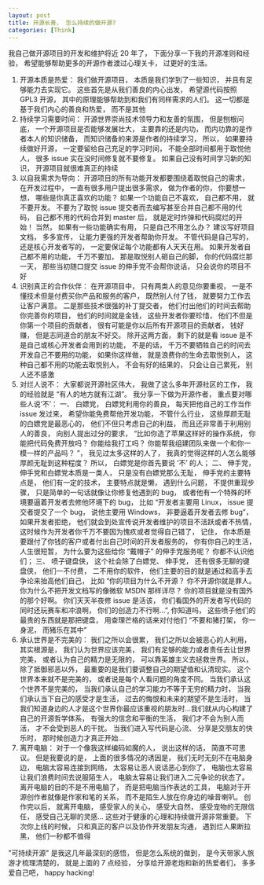 ```yaml
---
layout: post
title: 开源长青， 怎么持续的做开源?
categories: [Think]
---
```


我自己做开源项目的开发和维护将近 20 年了， 下面分享一下我的开源准则和经验， 希望能够帮助更多的开源作者渡过心理关卡， 过更好的生活。

1. 开源本质是热爱： 我们做开源项目， 本质是我们学到了一些知识， 并且有足够能力去实现它。 这些首先是从我们善良的内心出发， 希望源代码按照 GPL3 开源， 其中的原理能够帮助到和我们有同样需求的人们。 这一切都是基于我们内心的善良和热爱， 而不是其他
2. 持续学习需要时间： 开源世界崇尚技术领导力和友善的氛围， 但是刨根问底， 一个开源项目是否能够发展壮大， 主要靠的还是内功， 而内功靠的是作者本人的知识储备， 而知识储备的来源是作者的持续学习， 所以， 如果要持续做好开源， 一定要留给自己充足的学习时间， 不能全部时间都用于取悦他人， 很多 issue 实在没时间修复就不要修复。 如果自己没有时间学习新的知识， 开源项目就很难真正的持续
3. 以自我需求为导向： 开源项目的所有功能开发都要围绕着取悦自己的需求， 在开发过程中， 一直有很多用户提出很多需求， 做为作者的你， 你要想一想， 哪些是你真正喜欢的功能？ 如果一个功能自己不喜欢， 自己都不用， 就不要开发。 不要为了取悦 issue 提交者而去编写甚至合并自己都不用的代码， 自己都不用的代码合并到 master 后， 就是定时炸弹和代码腐烂的开始！ 当然， 如果有一些功能确实有用， 只是自己不用怎么办？ 建议写好项目文档， 多多宣传， 让能力更强的开发者帮助你开发。 不管代码是自己写的， 还是核心开发者写的， 一定要保证每个功能都有人天天在用。 如果开发者自己都不用的功能， 千万不要加， 那是取悦别人砸自己的脚， 你的代码腐烂那一天， 那些当初随口提交 issue 的伸手党不会帮你说话， 只会说你的项目不好
4. 识别真正的合作伙伴： 在开源项目中， 只有两类人的意见你要重视， 一是不懂技术但是付费买你产品和服务的客户， 既然别人付了钱， 就要努力工作去让客户满意。 二是那些技术很强的补丁提交者， 他们付出他们的时间去帮助你完善你的项目， 他们的时间就是金钱， 这些开发者你要珍惜， 他们不但是你第一个项目的贡献者， 很有可能是你以后所有开源项目的贡献者， 钱好赚， 但是志同道合的朋友不好交。 除开这两方面， 剩下的就是看 issue 是不是自己或核心开发者会用到的功能， 不是的话， 千万不要牺牲自己的时间去开发自己不要用的功能， 如果你这样做， 就是浪费你的生命去取悦别人， 这种自己都不用的功能去取悦别人， 不会有好的结果的， 只会让自己累死， 别人还不感激
5. 对烂人说不： 大家都说开源社区伟大， 我做了这么多年开源社区的工作， 我的经验就是 “有人的地方就有江湖”。 我分享一下做为开源作者， 重点要对哪些人说‘不’： 一、 白嫖党， 白嫖党利用你的善良， 每天把他自己的工作当作 issue 发过来， 希望你能免费帮他开发功能， 不管什么行业， 这些厚颜无耻的白嫖党是最恶心的， 他们不但只考虑自己的利益， 而且还非常善于利用别人的善良， 向别人提出过分的要求， “比如你造了苹果这样好的操作系统， 你能把代码免费开放吗？ 你能给我打工吗？ 你能帮我组建团队来做一个和你一模一样的产品吗？ ”， 我见过太多这样的人了， 我真的觉得这样的人怎么能够厚颜无耻到这种程度？ 所以， 白嫖党是你首先要说 ‘不’ 的人； 二、 伸手党， 伸手党和白嫖党本质是一类人， 只是没有白嫖党那么无耻， 伸手党的主要特点是， 他们有一定的技术， 主要特点就是懒， 遇到什么问题， 不提供重现步骤， 只是简单的一句话就像让你修复他遇到的 bug， 或者他有一个特殊的环境要逼着开发者去修他环境下的 bug， 比如 “开发者主要用 Linux， issue 提交者提交了一个 bug， 说他主要用 Windows， 非要逼着开发者去修 bug”， 如果开发者拒绝， 他们就会到处宣传说开发者维护的项目不活跃或者不热情， 这时候作为开发者你千万不要因为愧疚或者觉得自己错了， 记住， 你本质是要跟付了你钱的客户或者付出自己时间的开发者服务的， 你有你自己的生活， 人生很短暂， 为什么要为这些给你 “戴帽子” 的伸手党服务呢？ 你都不认识他们； 三、 喷子键盘侠， 这个社会除了白嫖党、 伸手党， 还有很多无聊的键盘侠， 他们一不付费， 二不用你的软件， 他们主要的目的就是通过和高手去争论来抬高他们自己， 比如 “你的项目为什么不开源？ 你不开源你就是罪人。 你为什么不把开发文档写的像微软 MSDN 那样详尽？ 你的项目就是没有国外的那个好啊。 你们天天半夜修 issue 是活该， 你们看国外的开发者写代码的同时还玩赛车和冲浪啊， 你们的创造力不行啊...”, 你知道吗， 这些喷子他们的最贵的东西就是那把键盘， 用查理芒格的话来对付他们 “不要和猪打架， 你一身泥， 而猪乐在其中”
6. 承认世界是不完美的： 我们之所以会很累， 我们之所以会被恶心的人利用， 其实根源是， 我们认为世界应该完美， 我们有足够的能力或者责任去让世界完美， 或者认为自己的精力是无限的， 可以靠英雄主义去拯救世界。 所以， 除了抵御邪恶以外， 最重要的是我们要调整自己的期望值和认清现实。 这个世界本来就不是完美的， 或者说是每个人看问题的角度不同。 当我们承认这个世界不是完美的， 当我们承认自己的学习能力不等于无穷的精力时， 当我们承认当下自己的感受才是生活， 过去的悔恨和未来的期望不是生活时， 当我们知道身边的人才是这个世界你最应该重视的朋友时...我们就从内心构建了自己的开源哲学体系， 有强大的信念和平衡的生活， 我们才不会为别人而活， 才不会受到恶人的干扰。 当我们进入写代码是心流、 分享是交朋友的快乐时， 那时候创造力才真正开始...
7. 离开电脑： 对于一个像我这样编码如魔的人， 说出这样的话， 简直不可思议。 但是我要说的是， 上面的很多情况的诱因是， 我们无时无刻不在电脑身边， 电脑太容易连接到网络， 太容易让恶人说话恶心到你了， 电脑也太容易让我们浪费时间去说服陌生人， 电脑太容易让我们进入二元争论的状态了。 离开电脑的目的不是不用电脑了， 而是把电脑当作表达的工具， 电脑对于开源创作者就像是作家和笔的关系， 而不是陌生人放在你身边的噪音喇叭。 创作完以后， 就离开电脑， 感受家人的关心， 感受大自然， 感受宠物的无限信任， 感受自己无聊的灵感... 这些对于健康的心理和持续做开源非常重要。 下次你上线的时候， 只和真正的客户以及协作开发朋友沟通， 遇到烂人果断拉黑， 他们一秒都不值得


"可持续开源" 是我这几年最深刻的感悟， 但是怎么系统的做到， 是今天带家人旅游才梳理清楚的， 就是上面的 7 点经验， 分享给开源老炮和新的热爱者们， 多多爱自己吧， happy hacking! 
